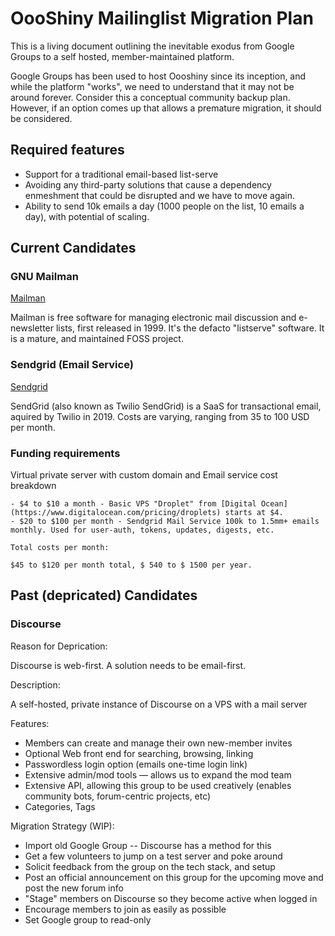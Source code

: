 # OooShiny Mailinglist Migration Plan

This is a living document outlining the inevitable exodus from Google Groups to a self hosted, member-maintained platform.

Google Groups has been used to host Oooshiny since its inception, and while the platform "works", we need to understand that it may not be around forever. Consider this a conceptual community backup plan. However, if an option comes up that allows a premature migration, it should be considered.


## Required features

- Support for a traditional email-based list-serve
- Avoiding any third-party solutions that cause a dependency enmeshment that could be disrupted and we have to move again.
- Ability to send 10k emails a day (1000 people on the list, 10 emails a day), with potential of scaling.


## Current Candidates

### GNU Mailman

[Mailman](https://list.org/)

Mailman is free software for managing electronic mail discussion and e-newsletter lists, first released in 1999. It's the defacto "listserve" software. It is a mature, and maintained FOSS project.

### Sendgrid (Email Service)

[Sendgrid](https://sendgrid.com/)

SendGrid (also known as Twilio SendGrid) is a SaaS for transactional email, aquired by Twilio in 2019. Costs are varying, ranging from 35 to 100 USD per month.

### Funding requirements

Virtual private server with custom domain and Email service cost breakdown

    - $4 to $10 a month - Basic VPS "Droplet" from [Digital Ocean](https://www.digitalocean.com/pricing/droplets) starts at $4.
    - $20 to $100 per month - Sendgrid Mail Service 100k to 1.5mm+ emails monthly. Used for user-auth, tokens, updates, digests, etc.

    Total costs per month:

    $45 to $120 per month total, $ 540 to $ 1500 per year.


## Past (depricated) Candidates

### Discourse

Reason for Deprication:

Discourse is web-first. A solution needs to be email-first.

Description:

A self-hosted, private instance of Discourse on a VPS with a mail server

Features:

- Members can create and manage their own new-member invites
- Optional Web front end for searching, browsing, linking
- Passwordless login option (emails one-time login link)
- Extensive admin/mod tools — allows us to expand the mod team
- Extensive API, allowing this group to be used creatively (enables community bots, forum-centric projects, etc)
- Categories, Tags

Migration Strategy (WIP):

- Import old Google Group -- Discourse has a method for this
- Get a few volunteers to jump on a test server and poke around
- Solicit feedback from the group on the tech stack, and setup
- Post an official announcement on this group for the upcoming move and post the new forum info
- "Stage" members on Discourse so they become active when logged in
- Encourage members to join as easily as possible
- Set Google group to read-only
